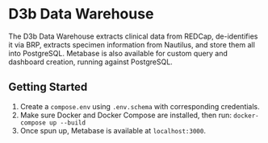 # D3b Data Warehouse

The D3b Data Warehouse extracts clinical data from REDCap, de-identifies it via BRP, extracts specimen information from Nautilus, and store them all into PostgreSQL.
Metabase is also available for custom query and dashboard creation, running against PostgreSQL. 

## Getting Started

1. Create a `compose.env` using `.env.schema` with corresponding credentials. 
2. Make sure Docker and Docker Compose are installed, then run: `docker-compose up --build`
3. Once spun up, Metabase is available at `localhost:3000`.
